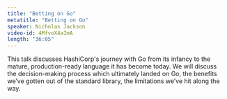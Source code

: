 ```yaml
---
title: "Betting on Go"
metatitle: "Betting on Go"
speaker: Nicholas Jackson
video-id: 4MfvoX4aImA
length: "36:05"
---
```

This talk discusses HashiCorp's journey with Go from its infancy to the mature, production-ready language it has become today. We will discuss the decision-making process which ultimately landed on Go, the benefits we’ve gotten out of the standard library, the limitations we’ve hit along the way.
